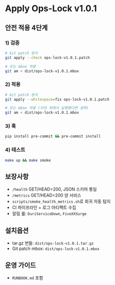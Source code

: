 # Apply Ops-Lock v1.0.1

## 안전 적용 4단계

### 1) 검증
```bash
# Git patch 방식
git apply --check ops-lock-v1.0.1.patch

# 또는 mbox 적용
git am < dist/ops-lock-v1.0.1.mbox
```

### 2) 적용
```bash
# Git patch 방식
git apply --whitespace=fix ops-lock-v1.0.1.patch

# 또는 mbox 적용 (이미 위에서 실행했다면 생략)
git am < dist/ops-lock-v1.0.1.mbox
```

### 3) 훅
```bash
pip install pre-commit && pre-commit install
```

### 4) 테스트
```bash
make up && make smoke
```

## 보장사항
- `/health` GET/HEAD=200, JSON 스키마 통일
- `/metrics` GET/HEAD=200 양 서비스
- `scripts/smoke_health_metrics.sh`로 회귀 자동 탐지
- CI 파이프라인 + 로그 아티팩트 수집
- 알림 룰: `DuriServiceDown`, `FiveXXSurge`

## 설치옵션
- tar.gz 번들: `dist/ops-lock-v1.0.1.tar.gz`
- Git patch mbox: `dist/ops-lock-v1.0.1.mbox`

## 운영 가이드
- `RUNBOOK.md` 포함
